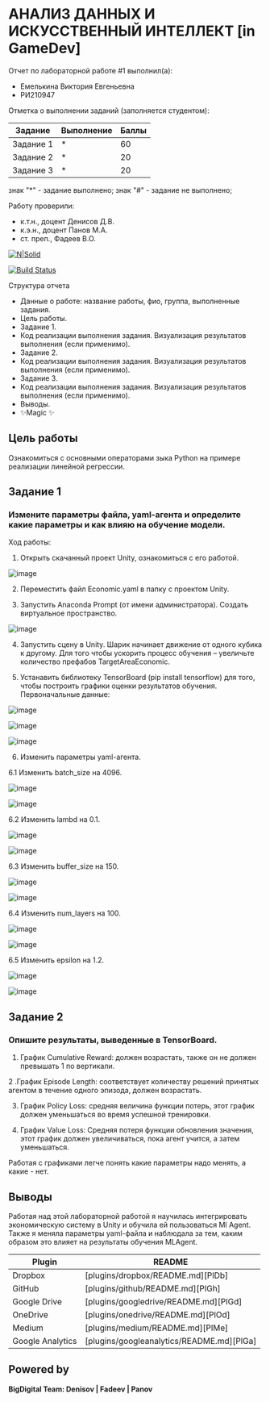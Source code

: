 # АНАЛИЗ ДАННЫХ И ИСКУССТВЕННЫЙ ИНТЕЛЛЕКТ [in GameDev]
Отчет по лабораторной работе #1 выполнил(а):
- Емелькина Виктория Евгеньевна
- РИ210947

Отметка о выполнении заданий (заполняется студентом):

| Задание | Выполнение | Баллы |
| ------ | ------ | ------ |
| Задание 1 | * | 60 |
| Задание 2 | * | 20 |
| Задание 3 | * | 20 |

знак "*" - задание выполнено; знак "#" - задание не выполнено;

Работу проверили:
- к.т.н., доцент Денисов Д.В.
- к.э.н., доцент Панов М.А.
- ст. преп., Фадеев В.О.

[![N|Solid](https://cldup.com/dTxpPi9lDf.thumb.png)](https://nodesource.com/products/nsolid)

[![Build Status](https://travis-ci.org/joemccann/dillinger.svg?branch=master)](https://travis-ci.org/joemccann/dillinger)

Структура отчета

- Данные о работе: название работы, фио, группа, выполненные задания.
- Цель работы.
- Задание 1.
- Код реализации выполнения задания. Визуализация результатов выполнения (если применимо).
- Задание 2.
- Код реализации выполнения задания. Визуализация результатов выполнения (если применимо).
- Задание 3.
- Код реализации выполнения задания. Визуализация результатов выполнения (если применимо).
- Выводы.
- ✨Magic ✨

## Цель работы
Ознакомиться с основными операторами зыка Python на примере реализации линейной регрессии.

## Задание 1
### Измените параметры файла, yaml-агента и определите какие параметры и как влияю на обучение модели.
Ход работы:

1. Открыть скачанный проект Unity, ознакомиться с его работой.

![image](https://user-images.githubusercontent.com/94571271/205281789-bc9f6595-9a03-40f9-9e0c-0344607ff778.png)

2. Переместить файл Economic.yaml в папку с проектом Unity.

3. Запустить Anaconda Prompt (от имени администратора). Создать виртуальное пространство.

![image](https://user-images.githubusercontent.com/94571271/205282222-cafb4b3e-e8a5-4f02-9d3c-1971a417fe82.png)

4. Запустить сцену в Unity. Шарик начинает движение от одного кубика к другому. Для того чтобы ускорить процесс обучения – увеличьте количество префабов TargetAreaEconomiс.

5. Устанавить библиотеку TensorBoard (pip install tensorflow) для того, чтобы построить графики оценки результатов обучения. 
Первоначальные данные:

![image](https://user-images.githubusercontent.com/94571271/205282851-22618f07-33cf-4659-8e53-d049e851636b.png)

![image](https://user-images.githubusercontent.com/94571271/205282966-02174957-3ff5-4278-99b8-4587c4142350.png)

![image](https://user-images.githubusercontent.com/94571271/205283048-ad915ca3-4a08-420b-8b29-044668456fd2.png)

6. Изменить параметры yaml-агента.

6.1 Изменить batch_size на 4096.

![image](https://user-images.githubusercontent.com/94571271/205283918-84d69f95-436f-440e-ab98-94be7c027427.png)

![image](https://user-images.githubusercontent.com/94571271/205283969-4bf095cf-6549-475c-a33f-49b174f51815.png)

6.2 Изменить lambd на 0.1.

![image](https://user-images.githubusercontent.com/94571271/205284098-8c01f91e-68cc-4231-bbcd-2c13775bb88c.png)

![image](https://user-images.githubusercontent.com/94571271/205284130-e5e9d048-33d1-43a6-82f5-7d677b900b60.png)

6.3 Изменить buffer_size на 150.

![image](https://user-images.githubusercontent.com/94571271/205284241-764a83b4-6f1b-47d2-8878-f10a63ec24a5.png)

![image](https://user-images.githubusercontent.com/94571271/205284269-b1bc9239-d7c2-4b2f-9663-5efc569363c8.png)

6.4 Изменить num_layers на 100.

![image](https://user-images.githubusercontent.com/94571271/205284421-7567a03b-a583-4022-af7d-9f7a0eab1abd.png)

![image](https://user-images.githubusercontent.com/94571271/205284463-fc1e918a-d109-4a04-b25b-037934df0476.png)

6.5 Изменить epsilon на 1.2.

![image](https://user-images.githubusercontent.com/94571271/205285024-a79aa136-49a6-43a3-bf51-4fdac32167ef.png)

![image](https://user-images.githubusercontent.com/94571271/205285063-72a7f399-7b96-4679-a593-465229cbe5c7.png)

## Задание 2
### Опишите результаты, выведенные в TensorBoard.

1. График Cumulative Reward: должен возрастать, также он не должен превышать 1 по вертикали.

2 .График Episode Length: соответствует количеству решений принятых агентом в течение одного эпизода, должен возрастать.

3. График Policy Loss: средняя величина функции потерь, этот график должен уменьшаться во время успешной тренировки.

4. График Value Loss: Средняя потеря функции обновления значения, этот график должен увеличиваться, пока агент учится, а затем уменьшаться.

Работая с графиками легче понять какие параметры надо менять, а какие - нет.

## Выводы

Работая над этой лабораторной работой я научилась интегрировать экономическую систему в Unity и обучила ей пользоваться Ml Agent. Также я меняла параметры yaml-файла и наблюдала за тем, каким образом это влияет на результаты обучения MLAgent.

| Plugin | README |
| ------ | ------ |
| Dropbox | [plugins/dropbox/README.md][PlDb] |
| GitHub | [plugins/github/README.md][PlGh] |
| Google Drive | [plugins/googledrive/README.md][PlGd] |
| OneDrive | [plugins/onedrive/README.md][PlOd] |
| Medium | [plugins/medium/README.md][PlMe] |
| Google Analytics | [plugins/googleanalytics/README.md][PlGa] |

## Powered by

**BigDigital Team: Denisov | Fadeev | Panov**
